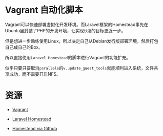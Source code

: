 # Vagrant 自动化脚本

Vagrant可以快速部署虚拟化开发环境。而Laravel框架的Homestead事先在Ubuntu里封装了PHP的开发环境，让实现`快速`的目标更近一步。

但是想进一步熟练使用Linux，所以决定自己从Debian发行版部署环境，然后打包自己成自己的Box。

所以直接使用`Laravel Homestead`的脚本进行Vagrant的功能扩充。

似乎只要只要取消`parallels`的`v.update_guest_tools`就能顺利进入系统，文件共享成功，而不需要开启NFS。

# 资源

- [Vagrant](http://www.vagrantup.com/)

- [Laravel Homestead](http://laravel.com/docs/homestead)

- [Homestead via Github](https://github.com/laravel/homestead)

